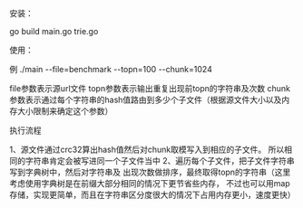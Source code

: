 安装：

go build main.go trie.go


使用：

例 ./main --file=benchmark --topn=100 --chunk=1024

file参数表示源url文件
topn参数表示输出重复出现前topn的字符串及次数
chunk参数表示通过每个字符串的hash值路由到多少个子文件（根据源文件大小以及内存大小限制来确定这个参数）

执行流程

1、源文件通过crc32算出hash值然后对chunk取模写入到相应的子文件。
所以相同的字符串肯定会被写进同一个子文件当中
2、遍历每个子文件，把子文件字符串写到字典树中，然后对字符串及
出现次数做排序，最终取得topn的字符串（这里考虑使用字典树是在前缀大部分相同的情况下更节省些内存，
不过也可以用map存储，实现更简单，而且在字符串区分度很大的情况下占用内存更小，速度更快）
